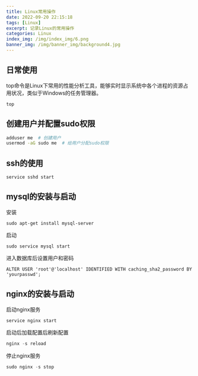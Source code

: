 ```yaml
---
title: Linux常用操作
date: 2022-09-20 22:15:18
tags: [Linux]
excerpt: 记录Linux的常用操作
categories: Linux
index_img: /img/index_img/6.png
banner_img: /img/banner_img/background4.jpg
---
```


## 日常使用
top命令是Linux下常用的性能分析工具，能够实时显示系统中各个进程的资源占用状况，类似于Windows的任务管理器。
```
top
```
## 创建用户并配置sudo权限

```sh
adduser me  # 创建用户
usermod -aG sudo me  # 给用户分配sudo权限
```


## ssh的使用
```
service sshd start
```
## mysql的安装与启动
安装
```
sudo apt-get install mysql-server
```
启动
```
sudo service mysql start
```
进入数据库后设置用户和密码
```
ALTER USER 'root'@'localhost' IDENTIFIED WITH caching_sha2_password BY 'yourpasswd';

```

## nginx的安装与启动
启动nginx服务
```
service nginx start
```
启动后加载配置后刷新配置
```powershell
nginx -s reload
```
停止nginx服务
```powershell
sudo nginx -s stop
```